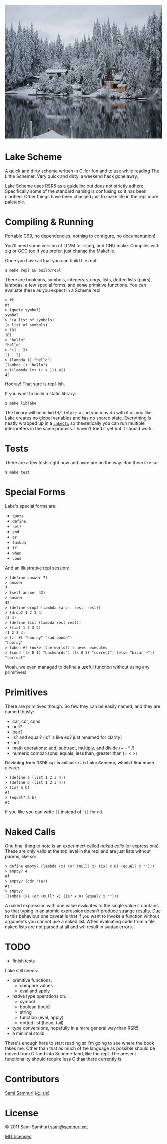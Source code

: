 <p align=center><img src=https://github.com/samsonjs/lake/raw/main/lake.jpg width=640 height=428 alt="Shawnigan Lake"></p>

Lake Scheme
===========

A quick and dirty scheme written in C, for fun and to use while reading The Little Schemer. Very quick and dirty, a weekend hack gone awry.

Lake Scheme uses RSR5 as a guideline but does not strictly adhere. Specifically some of the standard naming is confusing so it has been clarified. Other things have been changed just to make life in the repl more palatable.

Compiling & Running
===================

Portable C99, no dependencies, nothing to configure, no documentation!

You'll need some version of LLVM for clang, and GNU make. Compiles with zig or GCC too if you prefer, just
change the Makefile.

Once you have all that you can build the repl:

    $ make repl && build/repl

There are booleans, symbols, integers, strings, lists, dotted lists (pairs), lambdas, a few special forms, and some primitive functions. You can evaluate these as you expect in a Scheme repl:

    > #t
    #t
    > (quote symbol)
    symbol
    > '(a list of symbols)
    (a list of symbols)
    > 101
    101
    > "hello"
    "hello"
    > '(1 . 2)
    (1 . 2)
    > (lambda () "hello")
    (lambda () "hello")
    > ((lambda (x) (+ x 1)) 41)
    42

Hooray! That sure is repl-ish.

If you want to build a static library:

    $ make liblake

The binary will be in `build/liblake.a` and you may do with it as you like. Lake creates no global variables and has no shared state. Everything is neatly wrapped up in a [`LakeCtx`](lake/blob/main/src/lake.h#L101-109) so theoretically you can run multiple interpreters in the same process. I haven't tried it yet but it should work.

Tests
=====

There are a few tests right now and more are on the way. Run them like so:

    $ make test

Special Forms
=============

Lake's special forms are:

  * `quote`
  * `define`
  * `set!`
  * `and`
  * `or`
  * `lambda`
  * `if`
  * `when`
  * `cond`

And an illustrative repl session:

    > (define answer 7)
    > answer
    7
    > (set! answer 42)
    > answer
    42
    > (define drop2 (lambda (a b . rest) rest))
    > (drop2 1 2 3 4)
    (3 4)
    > (define list (lambda rest rest))
    > (list 1 2 3 4)
    (1 2 3 4)
    > (if #t "hooray" "sad panda")
    "hooray"
    > (when #f (nuke 'the-world)) ; never executes
    > (cond ((> 0 1) "backwards") ((< 0 1) "correct") (else "bizarre"))
    "correct"

Woah, we even managed to define a useful function without using any primitives!

Primitives
==========

There are primitives though. So few they can be easily named, and they are named thusly:

  * car, cdr, cons
  * null?
  * pair?
  * is? and equal? (is? is like eq? just renamed for clarity)
  * not
  * math operations: add, subtract, multiply, and divide (+ - * /)
  * numeric comparisons: equals, less than, greater than (= < >)

Deviating from RSR5 `eq?` is called `is?` in Lake Scheme, which I find much clearer.

    > (define a (list 1 2 3 4))
    > (define b (list 1 2 3 4))
    > (is? a b)
    #f
    > (equal? a b)
    #t

If you like you can write `()` instead of `'()` for nil.

Naked Calls
===========

One final thing to note is an experiment called *naked calls* (or expressions). These are only valid at the top level in the repl and are just lists without parens, like so:

    > define empty? (lambda (x) (or (null? x) (is? x 0) (equal? x "")))
    > empty? 4
    #f
    > empty? (cdr '(a))
    #t
    > empty?
    (lambda (x) (or (null? x) (is? x 0) (equal? x "")))

A naked expression with one value evaluates to the single value it contains so that typing in an atomic expression doesn't produce strange results. Due to this behaviour one caveat is that if you want to invoke a function without arguments you cannot use a naked list. When evaluating code from a file naked lists are not parsed at all and will result in syntax errors.

TODO
====

* finish tests

Lake still needs:

  * primitive functions:
    * compare values
    * eval and apply
  * native type operations on:
    * symbol
    * boolean (logic)
    * string
    * function (eval, apply)
    * dotted list (head, tail)
  * type conversions, hopefully in a more general way than RSR5
  * a minimal stdlib

There's enough here to start reading so I'm going to see where the book takes me. Other than that as much of the language as possible should be moved from C-land into Scheme-land, like the repl. The present functionality should require less C than there currently is.

Contributors
============

[Sami Samhuri](http://samhuri.net) ([@_sjs](https://twitter.com/_sjs))

License
=======

&copy; 2011 Sami Samhuri <sami@samhuri.net>

[MIT licensed](http://sjs.mit-license.org)
